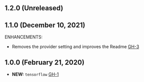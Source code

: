 ## 1.2.0 (Unreleased)
## 1.1.0 (December 10, 2021)

ENHANCEMENTS:

- Removes the provider setting and improves the Readme [GH-3](https://github.com/terraform-alicloud-modules/terraform-alicloud-tensorflow/pull/3)

## 1.0.0 (February 21, 2020)

- **NEW:** `tensorflow` [GH-1]( https://github.com/terraform-alicloud-modules/terraform-alicloud-tensorflow/pull/1)

